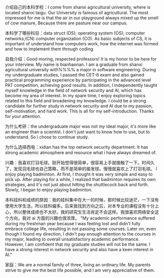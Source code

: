 介绍自己的本科学校：I come from shanxi  agricultural university, where is located shanxi taigu. Our University is famous of agricultural. The most impressed for me is that  the air in our playground always mixed up the smell of cow manure, Because there are pasture near our campus.

本科学了哪些科目：data struct (DS); operating system (OS); computer networks;(CN) computer organization (CO). As basic subjects of CS, it is important of understand how computers work, how the internet was formed and how to implement them through coding.

自我介绍：Good moring, respected professors! It is my honor to be here for your interview. My name is bianhaonan. I am a graduate from shanxi agricultural university with%%%% a major in software engineering.
During my undergraduate studies, I passed the CET-6 exam and also gained practical programming experience by participating in the advanced level PAT competition, achieving good results. In addition, I independently taught myself knowledge in the field of network security and AI, which has become my area of interest. In my spare time, I enjoy exploring topics related to this field and broadening my knowledge. I could be a strong candidate for further study in network security and AI due to my passion, self-motivation, and hard work.
This is all for my self-introduction. Thanks for your attention.

为什么考研：the undergraduate major was not my ideal major, it's more like an engineer than a scientist. I don't just want to know how to use, but to understand. So i chose to continue study.

为什么选择西电：xidian has  the top network security department. It has strong academic atmosphere and resource what i have always dreamed of.  

兴趣：我喜欢打羽毛球。刚开始觉得很简单，很容易上手就接触了一下。时间久了，发现羽毛球也自己策略，而不是简单的接发球。慢慢就喜欢上了打羽毛球。
I enjoy playing badminton. At first, I thought it was very simple and easy to pick up. After playing for a while, I realized that badminton requires its own strategies, and it's not just about hitting the shuttlecock back and forth. Slowly, I began to enjoy playing badminton.

本科挂科和成绩的原因：我的挂科集中在大一的时候，那时候比较迷茫，一下没有使用大学生活，所以挂科偏多。后来我找到方向之后，对本专业的课程没有十分上心，所以整体成绩也不太好。我的研究生生活肯定不会这样。我很喜欢网络安全这个方向，我对 ai 方面的兴趣也很浓厚。
"My academic performance suffered during my freshman year because I was feeling lost and didn't fully embrace college life, resulting in not passing some courses. Later on, even though I found my direction, I didn't pay enough attention to the courses in my major, leading to overall unsatisfactory academic performance. However, I am confident that my graduate studies will not be the same. I have a strong interest in network security and also have a keen interest in AI."

家庭：We are a normal family of three, living an ordinary life. My parents strive to give me the best life possible, and I am very appreciative of them.
